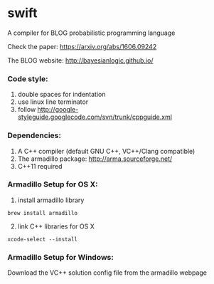 # swift
A compiler for BLOG probabilistic programming language

Check the paper: https://arxiv.org/abs/1606.09242

The BLOG website: http://bayesianlogic.github.io/

### Code style:

1.  double spaces for indentation
2.  use linux line terminator
3.  follow http://google-styleguide.googlecode.com/svn/trunk/cppguide.xml

### Dependencies:
1. A C++ compiler (default GNU C++, VC++/Clang compatible)
2. The armadillo package: http://arma.sourceforge.net/
3. C++11 required

### Armadillo Setup for OS X:
1. install armadillo library
```
brew install armadillo
````
2. link C++ libraries for OS X
```
xcode-select --install
```

### Armadillo Setup for Windows:
Download the VC++ solution config file from the armadillo webpage
